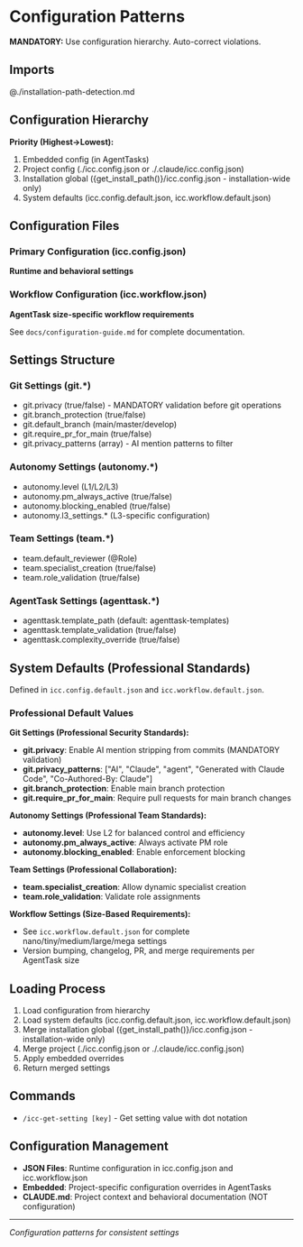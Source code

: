 # Configuration Patterns

**MANDATORY:** Use configuration hierarchy. Auto-correct violations.

## Imports

@./installation-path-detection.md

## Configuration Hierarchy
**Priority (Highest→Lowest):**
1. Embedded config (in AgentTasks)
2. Project config (./icc.config.json or ./.claude/icc.config.json)
3. Installation global ({get_install_path()}/icc.config.json - installation-wide only)
4. System defaults (icc.config.default.json, icc.workflow.default.json)

## Configuration Files

### Primary Configuration (icc.config.json)
**Runtime and behavioral settings**

### Workflow Configuration (icc.workflow.json)
**AgentTask size-specific workflow requirements**

See `docs/configuration-guide.md` for complete documentation.

## Settings Structure

### Git Settings (git.*)
- git.privacy (true/false) - MANDATORY validation before git operations
- git.branch_protection (true/false)
- git.default_branch (main/master/develop)
- git.require_pr_for_main (true/false)
- git.privacy_patterns (array) - AI mention patterns to filter

### Autonomy Settings (autonomy.*)
- autonomy.level (L1/L2/L3)
- autonomy.pm_always_active (true/false)
- autonomy.blocking_enabled (true/false)
- autonomy.l3_settings.* (L3-specific configuration)

### Team Settings (team.*)
- team.default_reviewer (@Role)
- team.specialist_creation (true/false)
- team.role_validation (true/false)

### AgentTask Settings (agenttask.*)
- agenttask.template_path (default: agenttask-templates)
- agenttask.template_validation (true/false)
- agenttask.complexity_override (true/false)

## System Defaults (Professional Standards)

Defined in `icc.config.default.json` and `icc.workflow.default.json`.

### Professional Default Values

**Git Settings (Professional Security Standards):**
- **git.privacy**: Enable AI mention stripping from commits (MANDATORY validation)
- **git.privacy_patterns**: ["AI", "Claude", "agent", "Generated with Claude Code", "Co-Authored-By: Claude"]
- **git.branch_protection**: Enable main branch protection
- **git.require_pr_for_main**: Require pull requests for main branch changes

**Autonomy Settings (Professional Team Standards):**
- **autonomy.level**: Use L2 for balanced control and efficiency
- **autonomy.pm_always_active**: Always activate PM role
- **autonomy.blocking_enabled**: Enable enforcement blocking

**Team Settings (Professional Collaboration):**
- **team.specialist_creation**: Allow dynamic specialist creation
- **team.role_validation**: Validate role assignments

**Workflow Settings (Size-Based Requirements):**
- See `icc.workflow.default.json` for complete nano/tiny/medium/large/mega settings
- Version bumping, changelog, PR, and merge requirements per AgentTask size

## Loading Process
1. Load configuration from hierarchy
2. Load system defaults (icc.config.default.json, icc.workflow.default.json)
3. Merge installation global ({get_install_path()}/icc.config.json - installation-wide only)
4. Merge project (./icc.config.json or ./.claude/icc.config.json)
5. Apply embedded overrides
6. Return merged settings

## Commands
- `/icc-get-setting [key]` - Get setting value with dot notation

## Configuration Management
- **JSON Files**: Runtime configuration in icc.config.json and icc.workflow.json
- **Embedded**: Project-specific configuration overrides in AgentTasks
- **CLAUDE.md**: Project context and behavioral documentation (NOT configuration)

---
*Configuration patterns for consistent settings*